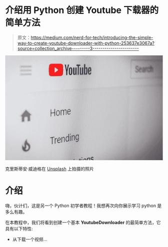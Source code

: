 # 介绍用 Python 创建 Youtube 下载器的简单方法

> 原文：<https://medium.com/nerd-for-tech/introducing-the-simple-way-to-create-youtube-downloader-with-python-253637e3067a?source=collection_archive---------3----------------------->

![](img/f209fe2ddce9667cc2ca2b7387d5c112.png)

克里斯蒂安·威迪格在 [Unsplash](https://unsplash.com?utm_source=medium&utm_medium=referral) 上拍摄的照片

# 介绍

嗨，伙计们，这是另一个 Python 初学者教程！我想再次向你展示学习 python 是多么有趣。

在本教程中，我们将看到创建一个基本 **YoutubeDownloader** 的最简单方法，它具有以下特性:

*   从下载一个视频…
